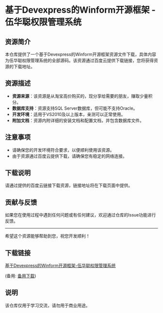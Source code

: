 # 基于Devexpress的Winform开源框架 - 伍华聪权限管理系统

## 资源简介

本仓库提供了一个基于Devexpress的Winform开源框架资源文件下载，具体内容为伍华聪权限管理系统的全部源码。该资源通过百度云提供下载链接，您将获得资源的下载地址。

## 资源描述

- **资源来源**：该资源是从淘宝高价购买的，现分享给需要的朋友，赚取少量积分。
- **数据库支持**：资源支持SQL Server数据库，但可能不支持Oracle。
- **开发环境**：适用于VS2010及以上版本，亲测可以正常使用。
- **附加文档**：资源内附详细的安装文档和配置文档，并包含数据库文件。

## 注意事项

- 请确保您的开发环境符合要求，以便顺利使用该资源。
- 由于资源通过百度云提供下载，请确保您有稳定的网络连接。

## 下载说明

请通过提供的百度云链接下载资源，链接地址将在下载页面中提供。

## 贡献与反馈

如果您在使用过程中遇到任何问题或有任何建议，欢迎通过仓库的Issue功能进行反馈。

---

希望这个资源能够帮助到您，祝您开发顺利！

## 下载链接
[基于Devexpress的Winform开源框架-伍华聪权限管理系统](https://pan.quark.cn/s/fbbb986cde02) 

(备用: [备用下载](https://pan.baidu.com/s/1nJVV489evAlXljH9j9Z4uw?pwd=1234))

## 说明

该仓库仅用于学习交流，请勿用于商业用途。
